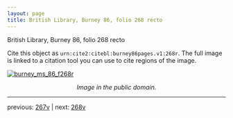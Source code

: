 ```yaml
---
layout: page
title: British Library, Burney 86, folio 268 recto
---
```


British Library, Burney 86, folio 268 recto

Cite this object as `urn:cite2:citebl:burney86pages.v1:268r`.  The full image is linked to a citation tool you can use to cite regions of the image.

[![burney_ms_86_f268r](http://www.homermultitext.org/iipsrv?IIIF=/project/homer/pyramidal/deepzoom/citebl/burney86imgs/v1/burney_ms_86_f268r.tif/full/800,/0/default.jpg)](http://www.homermultitext.org/ict2/?urn=urn:cite2:citebl:burney86imgs.v1:burney_ms_86_f268r) 

<p style="text-align: center; font-style: italic;">Image in the public domain.</p>

---

previous: [267v](../267v/) | next: [268v](../268v/)